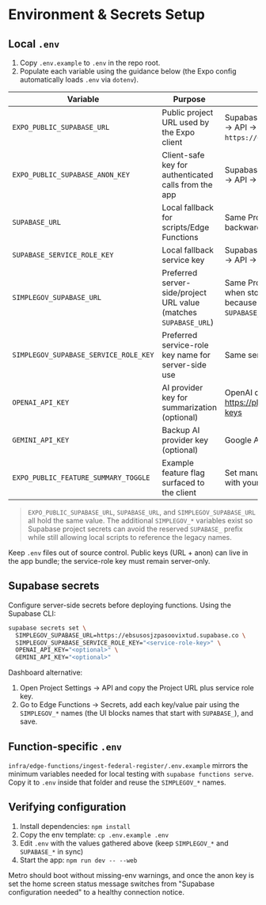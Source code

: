 ﻿# Environment & Secrets Setup

## Local `.env`

1. Copy `.env.example` to `.env` in the repo root.
2. Populate each variable using the guidance below (the Expo config automatically loads `.env` via `dotenv`).

| Variable | Purpose | Where to get it |
| --- | --- | --- |
| `EXPO_PUBLIC_SUPABASE_URL` | Public project URL used by the Expo client | Supabase dashboard -> Project Settings -> API -> Project URL (format `https://<project-ref>.supabase.co`). |
| `EXPO_PUBLIC_SUPABASE_ANON_KEY` | Client-safe key for authenticated calls from the app | Supabase dashboard -> Project Settings -> API -> Project API keys -> anon public. |
| `SUPABASE_URL` | Local fallback for scripts/Edge Functions | Same Project URL as above (kept for backwards compatibility). |
| `SUPABASE_SERVICE_ROLE_KEY` | Local fallback service key | Supabase dashboard -> Project Settings -> API -> Project API keys -> service_role. |
| `SIMPLEGOV_SUPABASE_URL` | Preferred server-side/project URL value (matches `SUPABASE_URL`) | Same Project URL as above. Required when storing secrets in Supabase because keys cannot start with `SUPABASE_`. |
| `SIMPLEGOV_SUPABASE_SERVICE_ROLE_KEY` | Preferred service-role key name for server-side use | Same service role key as above. |
| `OPENAI_API_KEY` | AI provider key for summarization (optional) | OpenAI dashboard: https://platform.openai.com/account/api-keys |
| `GEMINI_API_KEY` | Backup AI provider key (optional) | Google AI Studio: https://ai.google.dev |
| `EXPO_PUBLIC_FEATURE_SUMMARY_TOGGLE` | Example feature flag surfaced to the client | Set manually (e.g., `false`) or integrate with your feature management process. |

> `EXPO_PUBLIC_SUPABASE_URL`, `SUPABASE_URL`, and `SIMPLEGOV_SUPABASE_URL` all hold the same value. The additional `SIMPLEGOV_*` variables exist so Supabase project secrets can avoid the reserved `SUPABASE_` prefix while still allowing local scripts to reference the legacy names.

Keep `.env` files out of source control. Public keys (URL + anon) can live in the app bundle; the service-role key must remain server-only.

## Supabase secrets

Configure server-side secrets before deploying functions. Using the Supabase CLI:

```bash
supabase secrets set \
  SIMPLEGOV_SUPABASE_URL=https://ebsusosjzpasoovixtud.supabase.co \
  SIMPLEGOV_SUPABASE_SERVICE_ROLE_KEY="<service-role-key>" \
  OPENAI_API_KEY="<optional>" \
  GEMINI_API_KEY="<optional>"
```

Dashboard alternative:

1. Open Project Settings -> API and copy the Project URL plus service role key.
2. Go to Edge Functions -> Secrets, add each key/value pair using the `SIMPLEGOV_*` names (the UI blocks names that start with `SUPABASE_`), and save.

## Function-specific `.env`

`infra/edge-functions/ingest-federal-register/.env.example` mirrors the minimum variables needed for local testing with `supabase functions serve`. Copy it to `.env` inside that folder and reuse the `SIMPLEGOV_*` names.

## Verifying configuration

1. Install dependencies: `npm install`
2. Copy the env template: `cp .env.example .env`
3. Edit `.env` with the values gathered above (keep `SIMPLEGOV_*` and `SUPABASE_*` in sync)
4. Start the app: `npm run dev -- --web`

Metro should boot without missing-env warnings, and once the anon key is set the home screen status message switches from "Supabase configuration needed" to a healthy connection notice.
